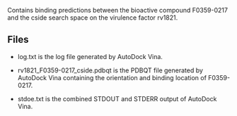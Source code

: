 Contains binding predictions between the bioactive compound F0359-0217 and the cside search space on the virulence factor rv1821.

## Files

- log.txt is the log file generated by AutoDock Vina.

- rv1821_F0359-0217_cside.pdbqt is the PDBQT file generated by AutoDock Vina containing the orientation and binding location of F0359-0217.

- stdoe.txt is the combined STDOUT and STDERR output of AutoDock Vina.

